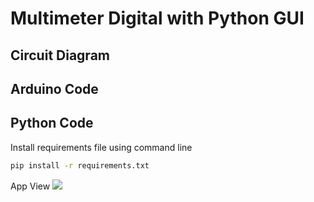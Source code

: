 # Multimeter Digital with Python GUI

## Circuit Diagram

## Arduino Code

## Python Code

Install requirements file using command line
```bash
pip install -r requirements.txt
```

App View
![](https://github.com/FillahAlamsyah/Multimeter-Digital/blob/main/images/data_view.png./images/data-view.png)
